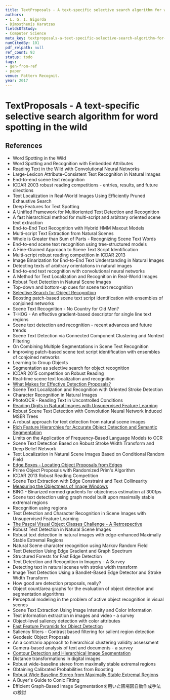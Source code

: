 ```yaml
---
title: TextProposals - A text-specific selective search algorithm for word spotting in the wild
authors:
- L. G. I. Bigorda
- Dimosthenis Karatzas
fieldsOfStudy:
- Computer Science
meta_key: textproposals-a-text-specific-selective-search-algorithm-for-word-spotting-in-the-wild
numCitedBy: 101
pdf_relpath: null
ref_count: 93
status: todo
tags:
- gen-from-ref
- paper
venue: Pattern Recognit.
year: 2017
---
```


# TextProposals - A text-specific selective search algorithm for word spotting in the wild

## References

- Word Spotting in the Wild
- Word Spotting and Recognition with Embedded Attributes
- Reading Text in the Wild with Convolutional Neural Networks
- Large-Lexicon Attribute-Consistent Text Recognition in Natural Images
- End-to-end scene text recognition
- ICDAR 2003 robust reading competitions - entries, results, and future directions
- Text Localization in Real-World Images Using Efficiently Pruned Exhaustive Search
- Deep Features for Text Spotting
- A Unified Framework for Multioriented Text Detection and Recognition
- A fast hierarchical method for multi-script and arbitrary oriented scene text extraction
- End-to-End Text Recognition with Hybrid HMM Maxout Models
- Multi-script Text Extraction from Natural Scenes
- Whole is Greater than Sum of Parts - Recognizing Scene Text Words
- End-to-end scene text recognition using tree-structured models
- A Fine-Grained Approach to Scene Text Script Identification
- Multi-script robust reading competition in ICDAR 2013
- Image Binarization for End-to-End Text Understanding in Natural Images
- Detecting texts of arbitrary orientations in natural images
- End-to-end text recognition with convolutional neural networks
- A Method for Text Localization and Recognition in Real-World Images
- Robust Text Detection in Natural Scene Images
- Top-down and bottom-up cues for scene text recognition
- [Selective Search for Object Recognition](./selective-search-for-object-recognition.md)
- Boosting patch-based scene text script identification with ensembles of conjoined networks
- Scene Text Recognition - No Country for Old Men?
- T-HOG - An effective gradient-based descriptor for single line text regions
- Scene text detection and recognition - recent advances and future trends
- Scene Text Detection via Connected Component Clustering and Nontext Filtering
- On Combining Multiple Segmentations in Scene Text Recognition
- Improving patch-based scene text script identification with ensembles of conjoined networks
- Learning to Group Objects
- Segmentation as selective search for object recognition
- ICDAR 2015 competition on Robust Reading
- Real-time scene text localization and recognition
- [What Makes for Effective Detection Proposals?](./what-makes-for-effective-detection-proposals.md)
- Scene Text Localization and Recognition with Oriented Stroke Detection
- Character Recognition in Natural Images
- PhotoOCR - Reading Text in Uncontrolled Conditions
- [Reading Digits in Natural Images with Unsupervised Feature Learning](./reading-digits-in-natural-images-with-unsupervised-feature-learning.md)
- Robust Scene Text Detection with Convolution Neural Network Induced MSER Trees
- A robust approach for text detection from natural scene images
- [Rich Feature Hierarchies for Accurate Object Detection and Semantic Segmentation](./rich-feature-hierarchies-for-accurate-object-detection-and-semantic-segmentation.md)
- Limits on the Application of Frequency-Based Language Models to OCR
- Scene Text Detection Based on Robust Stroke Width Transform and Deep Belief Network
- Text Localization in Natural Scene Images Based on Conditional Random Field
- [Edge Boxes - Locating Object Proposals from Edges](./edge-boxes-locating-object-proposals-from-edges.md)
- Prime Object Proposals with Randomized Prim's Algorithm
- ICDAR 2013 Robust Reading Competition
- Scene Text Extraction with Edge Constraint and Text Collinearity
- [Measuring the Objectness of Image Windows](./measuring-the-objectness-of-image-windows.md)
- BING - Binarized normed gradients for objectness estimation at 300fps
- Scene text detection using graph model built upon maximally stable extremal regions
- Recognition using regions
- Text Detection and Character Recognition in Scene Images with Unsupervised Feature Learning
- [The Pascal Visual Object Classes Challenge - A Retrospective](./the-pascal-visual-object-classes-challenge-a-retrospective.md)
- Robust Text Detection in Natural Scene Images
- Robust text detection in natural images with edge-enhanced Maximally Stable Extremal Regions
- Natural Scene character recognition using Markov Random Field
- Text Detection Using Edge Gradient and Graph Spectrum
- Structured Forests for Fast Edge Detection
- Text Detection and Recognition in Imagery - A Survey
- Detecting text in natural scenes with stroke width transform
- Image Text Detection Using a Bandlet-Based Edge Detector and Stroke Width Transform
- How good are detection proposals, really?
- Object count/area graphs for the evaluation of object detection and segmentation algorithms
- Perceptual modeling in the problem of active object recognition in visual scenes
- Scene Text Extraction Using Image Intensity and Color Information
- Text information extraction in images and video - a survey
- Object-level saliency detection with color attributes
- [Fast Feature Pyramids for Object Detection](./fast-feature-pyramids-for-object-detection.md)
- Saliency filters - Contrast based filtering for salient region detection
- Geodesic Object Proposals
- An a contrario approach to hierarchical clustering validity assessment
- Camera-based analysis of text and documents - a survey
- [Contour Detection and Hierarchical Image Segmentation](./contour-detection-and-hierarchical-image-segmentation.md)
- Distance transformations in digital images
- Robust wide-baseline stereo from maximally stable extremal regions
- Obtaining Calibrated Probabilities from Boosting
- [Robust Wide Baseline Stereo from Maximally Stable Extremal Regions](./robust-wide-baseline-stereo-from-maximally-stable-extremal-regions.md)
- A Buyer's Guide to Conic Fitting
- Efficient Graph-Based Image Segmentationを用いた圃場図自動作成手法の検討
